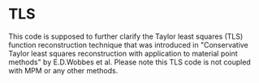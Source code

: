 # TLS
This code is supposed to further clarify the Taylor least squares (TLS) function reconstruction technique that was introduced in "Conservative Taylor least squares reconstruction with application to material point methods" by E.D.Wobbes et al. Please note this TLS code is not coupled with MPM or any other methods. 
